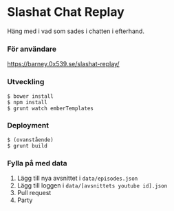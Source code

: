 # Slashat Chat Replay

Häng med i vad som sades i chatten i efterhand. 


### För användare
https://barney.0x539.se/slashat-replay/


### Utveckling

````
$ bower install
$ npm install
$ grunt watch emberTemplates
````

### Deployment

````
$ (ovanstående)
$ grunt build
````

### Fylla på med data

1. Lägg till nya avsnittet i `data/episodes.json`
2. Lägg till loggen i `data/[avsnittets youtube id].json`
3. Pull request
4. Party